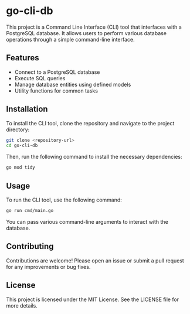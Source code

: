 # go-cli-db

This project is a Command Line Interface (CLI) tool that interfaces with a PostgreSQL database. It allows users to perform various database operations through a simple command-line interface.

## Features

- Connect to a PostgreSQL database
- Execute SQL queries
- Manage database entities using defined models
- Utility functions for common tasks

## Installation

To install the CLI tool, clone the repository and navigate to the project directory:

```bash
git clone <repository-url>
cd go-cli-db
```

Then, run the following command to install the necessary dependencies:

```bash
go mod tidy
```

## Usage

To run the CLI tool, use the following command:

```bash
go run cmd/main.go
```

You can pass various command-line arguments to interact with the database.

## Contributing

Contributions are welcome! Please open an issue or submit a pull request for any improvements or bug fixes.

## License

This project is licensed under the MIT License. See the LICENSE file for more details.